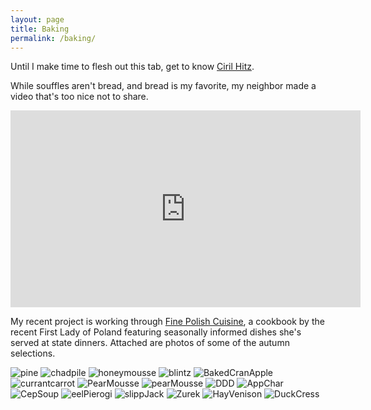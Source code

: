 ```yaml
---
layout: page
title: Baking
permalink: /baking/
---
```


Until I make time to flesh out this tab, get to know [Ciril Hitz][].

[Ciril Hitz]: http://breadhitz.com/books.html

While souffles aren't bread, and bread is my favorite, my neighbor made a video that's too nice not to share. 

<iframe width="560" height="315" src="https://www.youtube.com/embed/0WA_DJJSUfM" frameborder="0" allowfullscreen></iframe>

My recent project is working through [Fine Polish Cuisine][], a cookbook by the recent First Lady of Poland featuring seasonally informed dishes she's served at state dinners. Attached are photos of some of the autumn selections.

[Fine Polish Cuisine]: https://www.polartcenter.com/Fine_Polish_Cuisine_All_the_Flavours_Of_The_Year_p/9816334.htm 

![pine](/img/FinePolishCuisine/rabbitPineNeedleCranberryRye.JPG)
![chadpile](/img/FinePolishCuisine/tenchWhiteBeanCodLiver.JPG)
![honeymousse](/img/FinePolishCuisine/HoneyMousseStrawberrySoup.JPG)
![blintz](/img/FinePolishCuisine/TomatoTartareBlintzes.JPG)
![BakedCranApple](/img/FinePolishCuisine/BakedCranberryApple.JPG)
![currantcarrot](/img/FinePolishCuisine/ZanderCurrantCarrotRootVeggieMousseWhiteBean.JPG)
![PearMousse](/img/FinePolishCuisine/CranberryPearMousseInterior.JPG)
![pearMousse](/img/FinePolishCuisine/PearMousseFinished.JPG)
![DDD](/img/FinePolishCuisine/DingDongDitch.JPG)
![AppChar](/img/FinePolishCuisine/AppleCharlotte.JPG)
![CepSoup](/img/FinePolishCuisine/CepSoup.JPG)
![eelPierogi](/img/FinePolishCuisine/EelSaffronMilkCapPierogiesVeggiePuree.JPG)
![slippJack](/img/FinePolishCuisine/HomeForagedSlipperyJack.JPG)
![Zurek](/img/FinePolishCuisine/SmokySourSlipperyJackZurek.JPG)
![HayVenison](/img/FinePolishCuisine/venisonMushroomSpiceCakePear.jpg)
![DuckCress](/img/FinePolishCuisine/SDuckCressMarrow.jpg)










